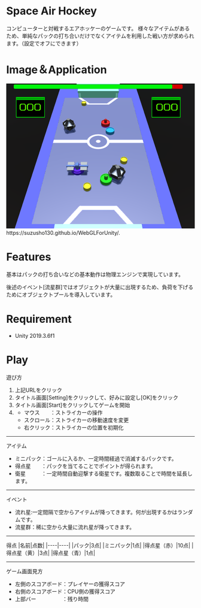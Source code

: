 # Space Air Hockey
コンピューターと対戦するエアホッケーのゲームです。
様々なアイテムがあるため、単純なパックの打ち合いだけでなくアイテムを利用した戦い方が求められます。（設定でオフにできます）

# Image＆Application
<img src="https://github.com/SuzuSho130/Space-Air-Hockey/blob/Application/Images/Image.png" width=600>
https://suzusho130.github.io/WebGLForUnity/.

# Features
基本はパックの打ち合いなどの基本動作は物理エンジンで実現しています。

後述のイベント[流星群]ではオブジェクトが大量に出現するため、負荷を下げるためにオブジェクトプールを導入しています。

# Requirement
+ Unity 2019.3.6f1

# Play
遊び方
1. 上記URLをクリック
2. タイトル画面[Setting]をクリックして、好みに設定し[OK]をクリック
3. タイトル画面[Start]をクリックしてゲームを開始
4. 
    + マウス　　：ストライカーの操作
    + スクロール：ストライカーの移動速度を変更
    + 右クリック：ストライカーの位置を初期化
---
アイテム

+ ミニパック：ゴールに入るか、一定時間経過で消滅するパックです。
+ 得点星　　：パックを当てることでポイントが得られます。
+ 衛星　　　：一定時間自動迎撃する衛星です。複数取ることで時間を延長します。
---
イベント

+ 流れ星:一定間隔で空からアイテムが降ってきます。何が出現するかはランダムです。
+ 流星群：稀に空から大量に流れ星が降ってきます。

---
得点
|名前|点数|
|----|----|
|パック|3点|
|ミニパック|1点|
|得点星（赤）|10点|
|得点星（黄）|3点|
|得点星（青）|1点|

---
ゲーム画面見方

+ 左側のスコアボード：プレイヤーの獲得スコア
+ 右側のスコアボード：CPU側の獲得スコア
+ 上部バー　　　　　：残り時間
